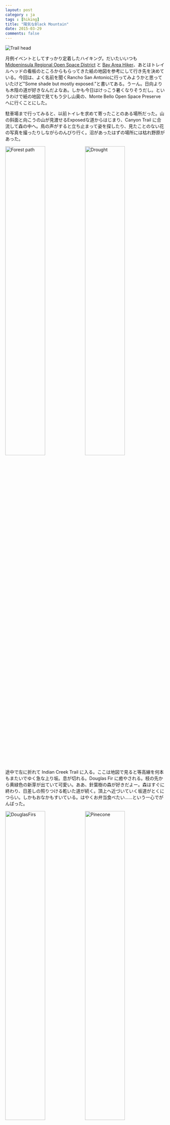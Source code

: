 ```yaml
---
layout: post
category : ja
tags : [hiking]
title: "陽気なBlack Mountain"
date: 2015-03-29
comments: false
---
```


![Trail head](https://lh5.googleusercontent.com/-wKMjvGK10es/VRiYGOIJIxI/AAAAAAACocg/QTIUcbbaeNA/w1200-h800-no/DSC05321.JPG)

月例イベントとしてすっかり定着したハイキング。だいたいいつも [Midpeninsula Regional Open Space District](http://www.openspace.org/) と [Bay Area Hiker](http://www.bahiker.com/)、あとはトレイルヘッドの看板のところからもらってきた紙の地図を参考にして行き先を決めている。今回は、よく名前を聞くRancho San Antonioに行ってみようかと思っていたけど"Some shade but mostly exposed.”と書いてある。うーん。日向よりも木陰の道が好きなんだよなあ。しかも今日はけっこう暑くなりそうだし。というわけで紙の地図で見てもう少し山奥の、Monte Bello Open Space Preserve へに行くことにした。

駐車場まで行ってみると、以前トイレを求めて寄ったことのある場所だった。山の斜面と向こうの山が見渡せるExposedな道からはじまり、Canyon Trail に合流して森の中へ。鳥の声がすると立ち止まって姿を探したり、見たことのない花の写真を撮ったりしながらのんびり行く。沼があったはずの場所には枯れ野原があった。

<div><img src="https://lh5.googleusercontent.com/-4IaMQqjjmcI/VRigYN8lvrI/AAAAAAACoyA/6Q_jdaiu3Fg/w1200-h800-no/DSC05343.JPG" alt="Forest path" width="50%"><img src="https://lh5.googleusercontent.com/-DWvt_8hyA2E/VRjHegKdNZI/AAAAAAACpcE/xiEOqXI2zlo/w1200-h800-no/DSC05334.JPG" alt="Drought" width="50%"></div>

途中で左に折れて Indian Creek Trail に入る。ここは地図で見ると等高線を何本もまたいでゆく急な上り坂。息が切れる。Douglas Fir に癒やされる。枝の先から黄緑色の新芽が出ていて可愛い。ああ、針葉樹の森が好きだよー。森はすぐに終わり、日差しの照りつける乾いた道が続く。頂上へ近づいていく坂道がとくにつらい。しかもおなかもすいている。はやくお弁当食べたい……という一心でがんばった。

<div><img src="https://lh6.googleusercontent.com/-aG5bRDAmPNM/VRigqiGzIlI/AAAAAAACohg/umNcW_9UPzY/w800-h1200-no/DSC05347.JPG" alt="DouglasFirs" width="50%"><img src="https://lh4.googleusercontent.com/-5Ne-w6Cl0WE/VRignA2Q6sI/AAAAAAACohU/OGq2Bey8mDs/w800-h1200-no/DSC05346.JPG" alt="Pinecone" width="50%"></div>

歩いている人よりも、マウンテンバイカーとトレイルランナーのほうが多い。眺めも良いし道もでこぼこしていないので、バイクとかランにはうってつけなのかもね。わたしは、歩くにはもうちょっと木の根っことかごつごつしてる森の中が好きだわ。

<div><img src="https://lh5.googleusercontent.com/-fCtJhfljrWs/VRihnhPi-_I/AAAAAAACpdU/QKetovNnPX8/w1200-h800-no/DSC05358.JPG" alt="Lunch" width="50%"><img src="https://lh5.googleusercontent.com/-YfrqmnH7p1g/VRihpESRQTI/AAAAAAACpdc/aB2A36XThR0/w1200-h800-no/DSC05359.JPG" alt="Windows XP" width="50%"></div>


木陰の丸太椅子でランチタイム。やっぱり銃声が聞こえないほうがのどかで良い。Windows XP の壁紙みたいな景色を眺めながら十穀米鮭おにぎりを食べる（十穀米の存在をすっかり忘れていたし米は Google Express で買っていたのだけど、先日巨大中華スーパーで米を買おうとしたときに目について、思い出した。十穀米を好きだったことを。そして買った。おいしい）。


お弁当ですっかり元気になり、0.4マイル先の Black Mountain 頂上を目指す。Black Mountain という名前からは鬱蒼と茂ったおどろおどろしい印象があるけど、開けっぴろげでお日様をたくさん浴びる山だった。木が生えてなくて緑色じゃないから black とか…？でも草は生えてるし、岩は頂上に少しあるだけ。どういう由来なのかしら。

![Top](https://lh5.googleusercontent.com/-kA202dSs0w4/VRiicw9Z8nI/AAAAAAACpMg/BhTlWoKGF7A/w1200-h800-no/DSC05387.JPG)

頂上で見た蝶は黒と白とオレンジで、Monarch かと思ったら模様が少し違う。あとから調べたら California sister butterfly だった。岩のごつごつしたところには何らかの lizard がいた。写真を撮れなかったので名前を特定できず。帰り道のわきにあった杭のところにも別の黒い lizard がいた。この子も写真撮れなかった。行きも帰りも、Western Scrub-Jay を何度も見かけた。アメリカカケスのサミー。この青い鳥はもうすっかりおなじみなので、木から木へ飛んでゆく姿をみただけでも識別できるようになった。鳴き声も jaaay, jaaay なのでわかりやすい。

![Butterfly](https://lh5.googleusercontent.com/-NTtlfvlPUgY/VRig1L-PqZI/AAAAAAACpdA/dyJ4EqWJM6M/w1200-h800-no/DSC05348.JPG)

帰り道はずっと開けた道だった。California Poppy、Lupinus bicolor、Indian Paintbrushらしきもの、それに、つくしも生えてた！春はいろいろ咲いていてたのしいね。

<div><img src="https://lh5.googleusercontent.com/-bGx4Xc1aXZM/VRil75P2Q0I/AAAAAAACotw/O6PgSze0hnA/w1200-h800-no/DSC05412.JPG" alt="California Poppy" width="50%"><img src="https://lh6.googleusercontent.com/YNe-Nx5PFT8I2bKlkbIAhX-b6faMrhSNhnUDVVFPU-7h=w1200-h800-no" alt="Lupinus bicolor" width="50%"></div>


<div><img src="https://lh5.googleusercontent.com/PLf06yESCCf0_xltSSOZthhKNsE8nwvBc9ewf3BwM0sb=w800-h1200-no" alt="Indian Paintbrush" width="50%"><img src="https://lh5.googleusercontent.com/BT755yxIFcfMvJZPBe-mXsu4DPGDx7mSU9rWW57yiU8D=w800-h1200-no" alt="Tsukushi" width="50%"></div>


今日歩いたコースは 5.2 mile (8.4 km)、3時間15分くらい。来月は木陰を歩きたい！

![Course](https://lh5.googleusercontent.com/-TN-OXksebPU/VRimZwh8DoI/AAAAAAACozs/7dhIHuoE6Lc/w1200-h800-no/DSC05421.JPG)

